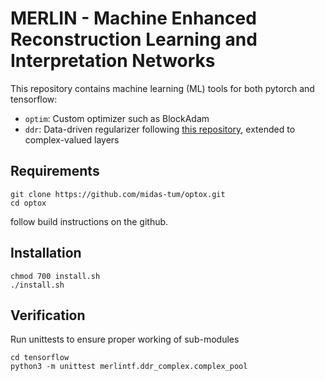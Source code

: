 # MERLIN - Machine Enhanced Reconstruction Learning and Interpretation Networks

This repository contains machine learning (ML) tools for both pytorch and tensorflow:
- `optim`: Custom optimizer such as BlockAdam
- `ddr`: Data-driven regularizer following [this repository](https://github.com/VLOGroup/tdv), extended to complex-valued layers

## Requirements
```
git clone https://github.com/midas-tum/optox.git
cd optox
```
follow build instructions on the github.

## Installation
```
chmod 700 install.sh
./install.sh
```

## Verification
Run unittests to ensure proper working of sub-modules
```
cd tensorflow
python3 -m unittest merlintf.ddr_complex.complex_pool
```